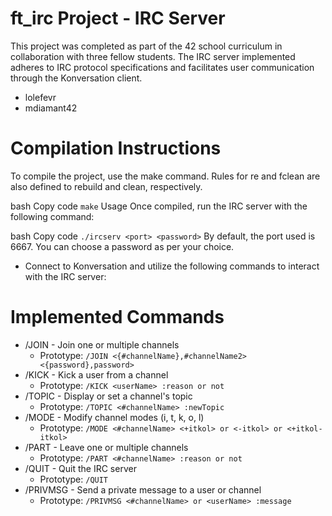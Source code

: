 # ft_irc Project - IRC Server
This project was completed as part of the 42 school curriculum in collaboration with three fellow students. The IRC server implemented adheres to IRC protocol specifications and facilitates user communication through the Konversation client.
- lolefevr
- mdiamant42

# Compilation Instructions
To compile the project, use the make command. Rules for re and fclean are also defined to rebuild and clean, respectively.

bash
Copy code
`make`
Usage
Once compiled, run the IRC server with the following command:

bash
Copy code
`./ircserv <port> <password>`
By default, the port used is 6667. You can choose a password as per your choice.

- Connect to Konversation and utilize the following commands to interact with the IRC server:

# Implemented Commands
- /JOIN - Join one or multiple channels
  - Prototype: `/JOIN <{#channelName},#channelName2> <{password},password>`
- /KICK - Kick a user from a channel
  - Prototype: `/KICK <userName> :reason or not`
- /TOPIC - Display or set a channel's topic
  - Prototype: `/TOPIC <#channelName> :newTopic`
- /MODE - Modify channel modes (i, t, k, o, l)
  - Prototype: `/MODE <#channelName> <+itkol> or <-itkol> or <+itkol-itkol>`
- /PART - Leave one or multiple channels
  - Prototype: `/PART <#channelName> :reason or not`
- /QUIT - Quit the IRC server
  - Prototype: `/QUIT`
- /PRIVMSG - Send a private message to a user or channel
  - Prototype: `/PRIVMSG <#channelName> or <userName> :message`
